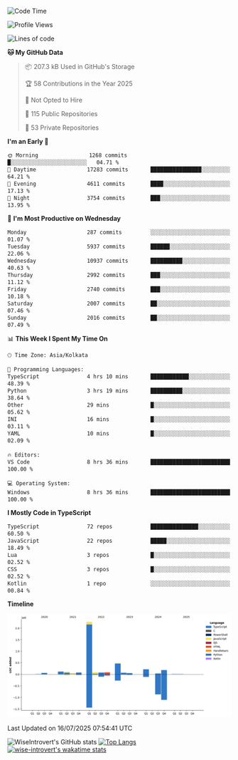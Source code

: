 <!--START_SECTION:waka-->
![Code Time](http://img.shields.io/badge/Code%20Time-2%2C392%20hrs%2054%20mins-blue)

![Profile Views](http://img.shields.io/badge/Profile%20Views-5-blue)

![Lines of code](https://img.shields.io/badge/From%20Hello%20World%20I%27ve%20Written-4.0%20million%20lines%20of%20code-blue)

**🐱 My GitHub Data** 

> 📦 207.3 kB Used in GitHub's Storage 
 > 
> 🏆 58 Contributions in the Year 2025
 > 
> 🚫 Not Opted to Hire
 > 
> 📜 115 Public Repositories 
 > 
> 🔑 53 Private Repositories 
 > 
**I'm an Early 🐤** 

```text
🌞 Morning                1268 commits        █░░░░░░░░░░░░░░░░░░░░░░░░   04.71 % 
🌆 Daytime                17283 commits       ████████████████░░░░░░░░░   64.21 % 
🌃 Evening                4611 commits        ████░░░░░░░░░░░░░░░░░░░░░   17.13 % 
🌙 Night                  3754 commits        ███░░░░░░░░░░░░░░░░░░░░░░   13.95 % 
```
📅 **I'm Most Productive on Wednesday** 

```text
Monday                   287 commits         ░░░░░░░░░░░░░░░░░░░░░░░░░   01.07 % 
Tuesday                  5937 commits        ██████░░░░░░░░░░░░░░░░░░░   22.06 % 
Wednesday                10937 commits       ██████████░░░░░░░░░░░░░░░   40.63 % 
Thursday                 2992 commits        ███░░░░░░░░░░░░░░░░░░░░░░   11.12 % 
Friday                   2740 commits        ███░░░░░░░░░░░░░░░░░░░░░░   10.18 % 
Saturday                 2007 commits        ██░░░░░░░░░░░░░░░░░░░░░░░   07.46 % 
Sunday                   2016 commits        ██░░░░░░░░░░░░░░░░░░░░░░░   07.49 % 
```


📊 **This Week I Spent My Time On** 

```text
🕑︎ Time Zone: Asia/Kolkata

💬 Programming Languages: 
TypeScript               4 hrs 10 mins       ████████████░░░░░░░░░░░░░   48.39 % 
Python                   3 hrs 19 mins       ██████████░░░░░░░░░░░░░░░   38.64 % 
Other                    29 mins             █░░░░░░░░░░░░░░░░░░░░░░░░   05.62 % 
INI                      16 mins             █░░░░░░░░░░░░░░░░░░░░░░░░   03.11 % 
YAML                     10 mins             █░░░░░░░░░░░░░░░░░░░░░░░░   02.09 % 

🔥 Editors: 
VS Code                  8 hrs 36 mins       █████████████████████████   100.00 % 

💻 Operating System: 
Windows                  8 hrs 36 mins       █████████████████████████   100.00 % 
```

**I Mostly Code in TypeScript** 

```text
TypeScript               72 repos            ███████████████░░░░░░░░░░   60.50 % 
JavaScript               22 repos            █████░░░░░░░░░░░░░░░░░░░░   18.49 % 
Lua                      3 repos             █░░░░░░░░░░░░░░░░░░░░░░░░   02.52 % 
CSS                      3 repos             █░░░░░░░░░░░░░░░░░░░░░░░░   02.52 % 
Kotlin                   1 repo              ░░░░░░░░░░░░░░░░░░░░░░░░░   00.84 % 
```



**Timeline**

![Lines of Code chart](https://raw.githubusercontent.com/wise-introvert/wise-introvert/master/assets/bar_graph.png)


 Last Updated on 16/07/2025 07:54:41 UTC
<!--END_SECTION:waka-->

![WiseIntrovert's GitHub stats](https://github-readme-stats.vercel.app/api?username=wise-introvert&count_private=true&show_icons=true)
[![Top Langs](https://github-readme-stats.vercel.app/api/top-langs/?username=wise-introvert&langs_count=10)](https://github.com/anuraghazra/github-readme-stats)
[![wise-introvert's wakatime stats](https://github-readme-stats.vercel.app/api/wakatime?username=wiseintrovert)](https://github.com/anuraghazra/github-readme-stats)
